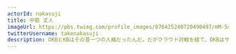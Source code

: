 ```yaml
---
actorId: nakasuji
title: 中筋 丈人
imageUrl: https://pbs.twimg.com/profile_images/876425240720490497/mM-5qaYx_400x400.jpg
twitterUsername: takenakasuji
description: OKBとKBはその昔一つの人格だったんだ。だがクラウド対戦を経て、OKBはサーバに、KBはネットワークに分裂したんだ
---
```

